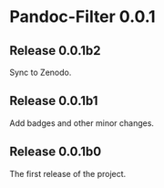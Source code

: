 # Pandoc-Filter 0.0.1
## Release 0.0.1b2
Sync to Zenodo.
## Release 0.0.1b1
Add badges and other minor changes.
## Release 0.0.1b0
The first release of the project.